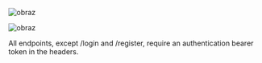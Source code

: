 ![obraz](https://github.com/bxo11/Ebiznes/assets/52355067/39ad5d78-7d76-4460-99dd-95fa54d8e2df)

![obraz](https://github.com/bxo11/Ebiznes/assets/52355067/091a4b96-b101-40f2-b68d-8ed5ee515776)

All endpoints, except /login and /register, require an authentication bearer token in the headers.
